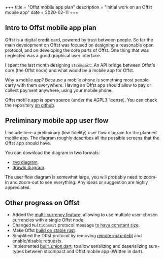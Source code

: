 +++
title = "Offst mobile app plan"
description = "Initial work on an Offst mobile app"
date = 2020-02-11
+++

## Intro to Offst mobile app plan

Offst is a digital credit card, powered by trust between people.
So far the main development on Offst was focused on designing a reasonable
open protocol, and on developing the core parts of Offst. One thing that was
neglected was a good graphical user interface.

I spent the last month designing `stcompact`: An API bridge between Offst's
core (the Offst node) and what would be a mobile app for Offst.

Why a mobile app? Because a mobile phone is something most people carry with
them everywhere. Having an Offst app should allow to pay or collect payment
anywhere, using your mobile phone.

Offst mobile app is open source (under the AGPL3 license). You can check the
repository [on github](https://github.com/freedomlayer/offst_mobile).

## Preliminary mobile app user flow

I include here a preliminary (low fidelity) user flow diagram for the planned
mobile app. The diagram roughly describes all the possible screens that the
Offst app should have.

You can download the diagram in two formats:

- [svg diagram](offst_mobile.svg).
- [drawio diagram](offst_mobile.drawio).


The user flow diagram is somewhat large, you will probably need to zoom-in and zoom-out to see
everything. Any ideas or suggestion are highly appreciated.

## Other progress on Offst

- Added the [multi-currency feature](https://github.com/freedomlayer/offst/pull/240), allowing to use multiple user-chosen currencies with a single Offst node.
- Changed `MultiCommit` protocol message [to have constant size](https://github.com/freedomlayer/offst/pull/242).
- Make Offst [build on stable rust](https://github.com/freedomlayer/offst/pull/248).
- Simplified the Offst protocol by removing [remote-max-debt](https://github.com/freedomlayer/offst/pull/255) and [enable/disable requests](https://github.com/freedomlayer/offst/pull/256).
- Implemented [built_union.dart](https://github.com/freedomlayer/built_union.dart), to allow serializing and deserializing sum-types between stcompact and Offst mobile app (Written in dart).
